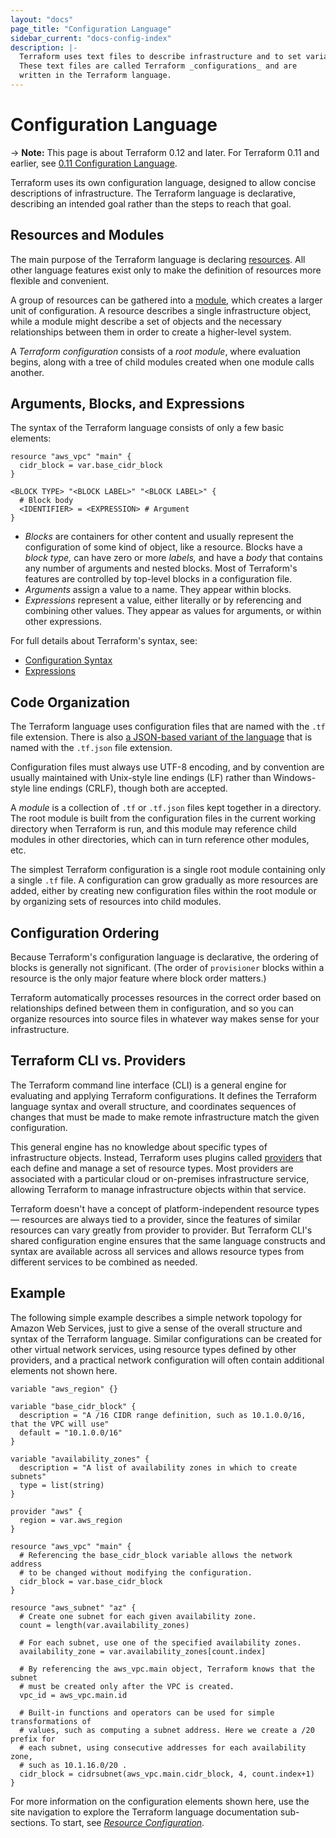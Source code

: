 ```yaml
---
layout: "docs"
page_title: "Configuration Language"
sidebar_current: "docs-config-index"
description: |-
  Terraform uses text files to describe infrastructure and to set variables.
  These text files are called Terraform _configurations_ and are
  written in the Terraform language.
---
```


# Configuration Language

-> **Note:** This page is about Terraform 0.12 and later. For Terraform 0.11 and
earlier, see
[0.11 Configuration Language](../configuration-0-11/index.html).

Terraform uses its own configuration language, designed to allow concise
descriptions of infrastructure. The Terraform language is declarative,
describing an intended goal rather than the steps to reach that goal.

## Resources and Modules

The main purpose of the Terraform language is declaring [resources](./resources.html).
All other language features exist only to make the definition of resources
more flexible and convenient.

A group of resources can be gathered into a [module](./modules.html),
which creates a larger unit of configuration. A resource describes a single
infrastructure object, while a module might describe a set of objects and the
necessary relationships between them in order to create a higher-level system.

A _Terraform configuration_ consists of a _root module_, where evaluation
begins, along with a tree of child modules created when one module calls
another.

## Arguments, Blocks, and Expressions

The syntax of the Terraform language consists of only a few basic elements:

```hcl
resource "aws_vpc" "main" {
  cidr_block = var.base_cidr_block
}

<BLOCK TYPE> "<BLOCK LABEL>" "<BLOCK LABEL>" {
  # Block body
  <IDENTIFIER> = <EXPRESSION> # Argument
}
```

- _Blocks_ are containers for other content and usually represent the
  configuration of some kind of object, like a resource. Blocks have a
  _block type,_ can have zero or more _labels,_ and have a _body_ that contains
  any number of arguments and nested blocks. Most of Terraform's features are
  controlled by top-level blocks in a configuration file.
- _Arguments_ assign a value to a name. They appear within blocks.
- _Expressions_ represent a value, either literally or by referencing and
  combining other values. They appear as values for arguments, or within other
  expressions.

For full details about Terraform's syntax, see:

- [Configuration Syntax](./syntax.html)
- [Expressions](./expressions.html)

## Code Organization

The Terraform language uses configuration files that are named with the `.tf`
file extension. There is also [a JSON-based variant of the language](./syntax-json.html)
that is named with the `.tf.json` file extension.

Configuration files must always use UTF-8 encoding, and by convention are
usually maintained with Unix-style line endings (LF) rather than Windows-style
line endings (CRLF), though both are accepted.

A _module_ is a collection of `.tf` or `.tf.json` files kept together in a
directory. The root module is built from the configuration files in the
current working directory when Terraform is run, and this module may reference
child modules in other directories, which can in turn reference other modules,
etc.

The simplest Terraform configuration is a single root module containing only
a single `.tf` file. A configuration can grow gradually as more resources
are added, either by creating new configuration files within the root module
or by organizing sets of resources into child modules.

## Configuration Ordering

Because Terraform's configuration language is declarative, the ordering of
blocks is generally not significant. (The order of `provisioner` blocks within a
resource is the only major feature where block order matters.)

Terraform automatically processes resources in the correct order based on
relationships defined between them in configuration, and so you can organize
resources into source files in whatever way makes sense for your infrastructure.

## Terraform CLI vs. Providers

The Terraform command line interface (CLI) is a general engine for evaluating
and applying Terraform configurations. It defines the Terraform language syntax
and overall structure, and coordinates sequences of changes that must be made to
make remote infrastructure match the given configuration.

This general engine has no knowledge about specific types of infrastructure
objects. Instead, Terraform uses plugins called
[providers](./providers.html) that each define and manage a
set of resource types. Most providers are associated with a particular cloud or
on-premises infrastructure service, allowing Terraform to manage infrastructure
objects within that service.

Terraform doesn't have a concept of platform-independent resource types
— resources are always tied to a provider, since the features of similar
resources can vary greatly from provider to provider. But Terraform CLI's shared
configuration engine ensures that the same language constructs and syntax are
available across all services and allows resource types from different services
to be combined as needed.

## Example

The following simple example describes a simple network topology for Amazon Web
Services, just to give a sense of the overall structure and syntax of the
Terraform language. Similar configurations can be created for other virtual
network services, using resource types defined by other providers, and a
practical network configuration will often contain additional elements not
shown here.

```hcl
variable "aws_region" {}

variable "base_cidr_block" {
  description = "A /16 CIDR range definition, such as 10.1.0.0/16, that the VPC will use"
  default = "10.1.0.0/16"
}

variable "availability_zones" {
  description = "A list of availability zones in which to create subnets"
  type = list(string)
}

provider "aws" {
  region = var.aws_region
}

resource "aws_vpc" "main" {
  # Referencing the base_cidr_block variable allows the network address
  # to be changed without modifying the configuration.
  cidr_block = var.base_cidr_block
}

resource "aws_subnet" "az" {
  # Create one subnet for each given availability zone.
  count = length(var.availability_zones)

  # For each subnet, use one of the specified availability zones.
  availability_zone = var.availability_zones[count.index]

  # By referencing the aws_vpc.main object, Terraform knows that the subnet
  # must be created only after the VPC is created.
  vpc_id = aws_vpc.main.id

  # Built-in functions and operators can be used for simple transformations of
  # values, such as computing a subnet address. Here we create a /20 prefix for
  # each subnet, using consecutive addresses for each availability zone,
  # such as 10.1.16.0/20 .
  cidr_block = cidrsubnet(aws_vpc.main.cidr_block, 4, count.index+1)
}
```

For more information on the configuration elements shown here, use the
site navigation to explore the Terraform language documentation sub-sections.
To start, see [_Resource Configuration_](./resources.html).
